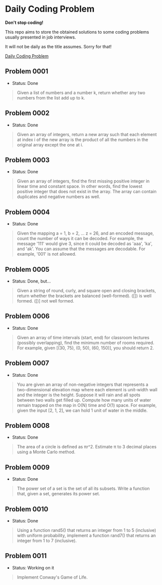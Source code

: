# Daily Coding Problem

**Don't stop coding!**

This repo aims to store the obtained solutions to some coding problems usually presented in job interviews.

It will not be daily as the title assumes. Sorry for that!

[Daily Coding Problem](https://www.dailycodingproblem.com/)

## Problem 0001

- Status: Done

> Given a list of numbers and a number k, return whether any two numbers from the list add up to k.

## Problem 0002

- Status: Done

> Given an array of integers, return a new array such that each element at index i of the new array is the product of all the numbers in the original array except the one at i.

## Problem 0003

- Status: Done

> Given an array of integers, find the first missing positive integer in linear time and constant space. In other words, find the lowest positive integer that does not exist in the array. The array can contain duplicates and negative numbers as well.

## Problem 0004

- Status: Done

> Given the mapping a = 1, b = 2, ... z = 26, and an encoded message, count the number of ways it can be decoded. For example, the message '111' would give 3, since it could be decoded as 'aaa', 'ka', and 'ak'. You can assume that the messages are decodable. For example, '001' is not allowed.

## Problem 0005

- Status: Done, but...

> Given a string of round, curly, and square open and closing brackets, return whether the brackets are balanced (well-formed). ([])[]({}) is well formed. ([)] not well formed.

## Problem 0006

- Status: Done

> Given an array of time intervals (start, end) for classroom lectures (possibly overlapping), find the minimum number of rooms required. For example, given [(30, 75), (0, 50), (60, 150)], you should return 2.

## Problem 0007

- Status: Done

> You are given an array of non-negative integers that represents a two-dimensional elevation map where each element is unit-width wall and the integer is the height. Suppose it will rain and all spots between two walls get filled up.
> Compute how many units of water remain trapped on the map in O(N) time and O(1) space.
>For example, given the input [2, 1, 2], we can hold 1 unit of water in the middle.

## Problem 0008

- Status: Done

> The area of a circle is defined as πr^2.
> Estimate π to 3 decimal places using a Monte Carlo method.

## Problem 0009

- Status: Done

> The power set of a set is the set of all its subsets.
> Write a function that, given a set, generates its power set.

## Problem 0010

- Status: Done

> Using a function rand5() that returns an integer from 1 to 5 (inclusive) with uniform probability, implement a function rand7() that returns an integer from 1 to 7 (inclusive).

## Problem 0011

- Status: Working on it

> Implement Conway's Game of Life.
